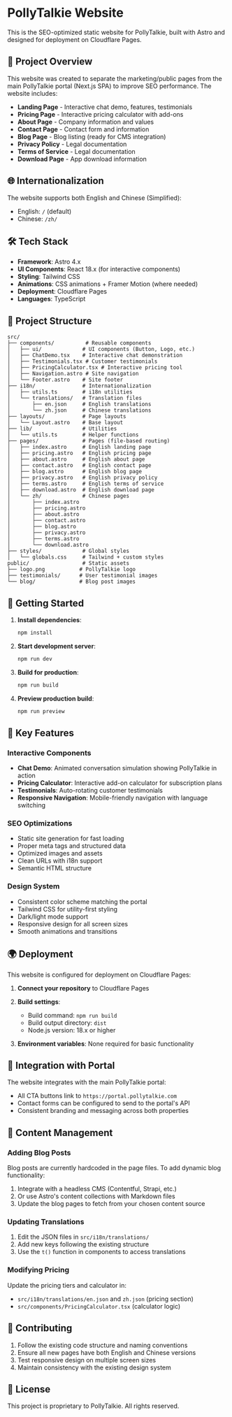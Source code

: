 # PollyTalkie Website

This is the SEO-optimized static website for PollyTalkie, built with Astro and designed for deployment on Cloudflare Pages.

## 🚀 Project Overview

This website was created to separate the marketing/public pages from the main PollyTalkie portal (Next.js SPA) to improve SEO performance. The website includes:

- **Landing Page** - Interactive chat demo, features, testimonials
- **Pricing Page** - Interactive pricing calculator with add-ons
- **About Page** - Company information and values
- **Contact Page** - Contact form and information
- **Blog Page** - Blog listing (ready for CMS integration)
- **Privacy Policy** - Legal documentation
- **Terms of Service** - Legal documentation
- **Download Page** - App download information

## 🌐 Internationalization

The website supports both English and Chinese (Simplified):
- English: `/` (default)
- Chinese: `/zh/`

## 🛠️ Tech Stack

- **Framework**: Astro 4.x
- **UI Components**: React 18.x (for interactive components)
- **Styling**: Tailwind CSS
- **Animations**: CSS animations + Framer Motion (where needed)
- **Deployment**: Cloudflare Pages
- **Languages**: TypeScript

## 📁 Project Structure

```
src/
├── components/          # Reusable components
│   ├── ui/             # UI components (Button, Logo, etc.)
│   ├── ChatDemo.tsx    # Interactive chat demonstration
│   ├── Testimonials.tsx # Customer testimonials
│   ├── PricingCalculator.tsx # Interactive pricing tool
│   ├── Navigation.astro # Site navigation
│   └── Footer.astro    # Site footer
├── i18n/               # Internationalization
│   ├── utils.ts        # i18n utilities
│   └── translations/   # Translation files
│       ├── en.json     # English translations
│       └── zh.json     # Chinese translations
├── layouts/            # Page layouts
│   └── Layout.astro    # Base layout
├── lib/                # Utilities
│   └── utils.ts        # Helper functions
├── pages/              # Pages (file-based routing)
│   ├── index.astro     # English landing page
│   ├── pricing.astro   # English pricing page
│   ├── about.astro     # English about page
│   ├── contact.astro   # English contact page
│   ├── blog.astro      # English blog page
│   ├── privacy.astro   # English privacy policy
│   ├── terms.astro     # English terms of service
│   ├── download.astro  # English download page
│   └── zh/             # Chinese pages
│       ├── index.astro
│       ├── pricing.astro
│       ├── about.astro
│       ├── contact.astro
│       ├── blog.astro
│       ├── privacy.astro
│       ├── terms.astro
│       └── download.astro
├── styles/             # Global styles
│   └── globals.css     # Tailwind + custom styles
public/                 # Static assets
├── logo.png           # PollyTalkie logo
├── testimonials/      # User testimonial images
└── blog/              # Blog post images
```

## 🚀 Getting Started

1. **Install dependencies**:
   ```bash
   npm install
   ```

2. **Start development server**:
   ```bash
   npm run dev
   ```

3. **Build for production**:
   ```bash
   npm run build
   ```

4. **Preview production build**:
   ```bash
   npm run preview
   ```

## 🎨 Key Features

### Interactive Components
- **Chat Demo**: Animated conversation simulation showing PollyTalkie in action
- **Pricing Calculator**: Interactive add-on calculator for subscription plans
- **Testimonials**: Auto-rotating customer testimonials
- **Responsive Navigation**: Mobile-friendly navigation with language switching

### SEO Optimizations
- Static site generation for fast loading
- Proper meta tags and structured data
- Optimized images and assets
- Clean URLs with i18n support
- Semantic HTML structure

### Design System
- Consistent color scheme matching the portal
- Tailwind CSS for utility-first styling
- Dark/light mode support
- Responsive design for all screen sizes
- Smooth animations and transitions

## 🌍 Deployment

This website is configured for deployment on Cloudflare Pages:

1. **Connect your repository** to Cloudflare Pages
2. **Build settings**:
   - Build command: `npm run build`
   - Build output directory: `dist`
   - Node.js version: 18.x or higher

3. **Environment variables**: None required for basic functionality

## 🔗 Integration with Portal

The website integrates with the main PollyTalkie portal:
- All CTA buttons link to `https://portal.pollytalkie.com`
- Contact forms can be configured to send to the portal's API
- Consistent branding and messaging across both properties

## 📝 Content Management

### Adding Blog Posts
Blog posts are currently hardcoded in the page files. To add dynamic blog functionality:
1. Integrate with a headless CMS (Contentful, Strapi, etc.)
2. Or use Astro's content collections with Markdown files
3. Update the blog pages to fetch from your chosen content source

### Updating Translations
1. Edit the JSON files in `src/i18n/translations/`
2. Add new keys following the existing structure
3. Use the `t()` function in components to access translations

### Modifying Pricing
Update the pricing tiers and calculator in:
- `src/i18n/translations/en.json` and `zh.json` (pricing section)
- `src/components/PricingCalculator.tsx` (calculator logic)

## 🤝 Contributing

1. Follow the existing code structure and naming conventions
2. Ensure all new pages have both English and Chinese versions
3. Test responsive design on multiple screen sizes
4. Maintain consistency with the existing design system

## 📄 License

This project is proprietary to PollyTalkie. All rights reserved.
